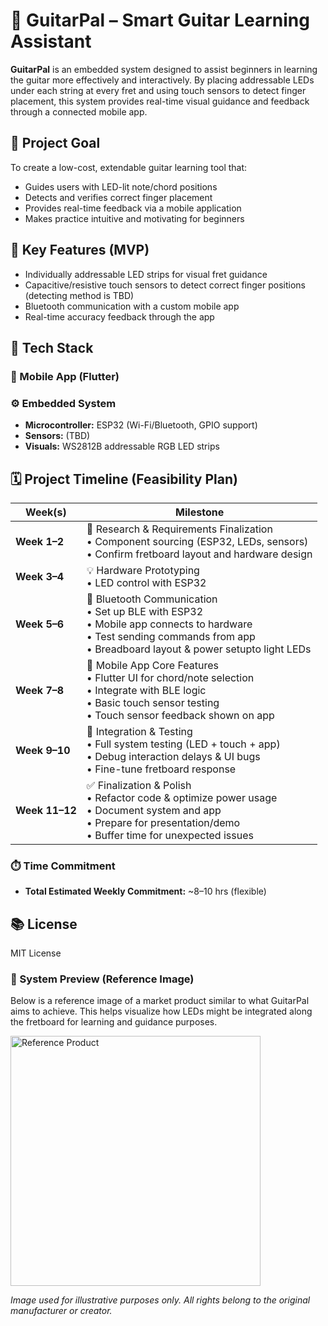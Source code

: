 
# 🎸 GuitarPal – Smart Guitar Learning Assistant

**GuitarPal** is an embedded system designed to assist beginners in learning the guitar more effectively and interactively. By placing addressable LEDs under each string at every fret and using touch sensors to detect finger placement, this system provides real-time visual guidance and feedback through a connected mobile app.

## 🚀 Project Goal

To create a low-cost, extendable guitar learning tool that:
- Guides users with LED-lit note/chord positions
- Detects and verifies correct finger placement
- Provides real-time feedback via a mobile application
- Makes practice intuitive and motivating for beginners

## 🔧 Key Features (MVP)
- Individually addressable LED strips for visual fret guidance
- Capacitive/resistive touch sensors to detect correct finger positions (detecting method is TBD)
- Bluetooth communication with a custom mobile app
- Real-time accuracy feedback through the app

## 🧩 Tech Stack

### 📱 Mobile App (Flutter)

### ⚙️ Embedded System
- **Microcontroller:** ESP32 (Wi-Fi/Bluetooth, GPIO support)
- **Sensors:** (TBD)
- **Visuals:** WS2812B addressable RGB LED strips

## 🗓️ Project Timeline (Feasibility Plan)

| Week(s) | Milestone                                                                 |
|---------|---------------------------------------------------------------------------|
| **Week 1–2** | 🔧 Research & Requirements Finalization <br>• Component sourcing (ESP32, LEDs, sensors) <br>• Confirm fretboard layout and hardware design |
| **Week 3–4** | 💡 Hardware Prototyping <br>• LED control with ESP32 |
| **Week 5–6** | 🔌 Bluetooth Communication <br>• Set up BLE with ESP32 <br>• Mobile app connects to hardware <br>• Test sending commands from app  <br>• Breadboard layout & power setupto light LEDs |
| **Week 7–8** | 📱 Mobile App Core Features <br>• Flutter UI for chord/note selection <br>• Integrate with BLE logic <br>• Basic touch sensor testing <br>• Touch sensor feedback shown on app |
| **Week 9–10** | 🧪 Integration & Testing <br>• Full system testing (LED + touch + app) <br>• Debug interaction delays & UI bugs <br>• Fine-tune fretboard response |
| **Week 11–12** | ✅ Finalization & Polish <br>• Refactor code & optimize power usage <br>• Document system and app <br>• Prepare for presentation/demo <br>• Buffer time for unexpected issues |

### ⏱️ Time Commitment
- **Total Estimated Weekly Commitment:** ~8–10 hrs (flexible)

## 📚 License
MIT License

<h3>🎸 System Preview (Reference Image)</h3>

<p>Below is a reference image of a market product similar to what GuitarPal aims to achieve. This helps visualize how LEDs might be integrated along the fretboard for learning and guidance purposes.</p>

<img src="https://knowtechie.com/wp-content/uploads/2019/06/4-crowdfunding-products-fret-zealot-guitar-teaching-device.jpg" alt="Reference Product" width="400"/>

*Image used for illustrative purposes only. All rights belong to the original manufacturer or creator.*